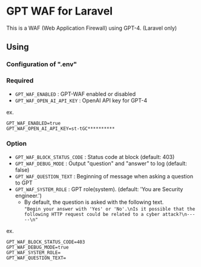 # GPT WAF for Laravel

This is a WAF (Web Application Firewall) using GPT-4. (Laravel only)

## Using

### Configuration of ".env"

### Required

- `GPT_WAF_ENABLED` : GPT-WAF enabled or disabled
- `GPT_WAF_OPEN_AI_API_KEY` : OpenAI API key for GPT-4

ex.
```
GPT_WAF_ENABLED=true
GPT_WAF_OPEN_AI_API_KEY=st-tGC**********
```

### Option

- `GPT_WAF_BLOCK_STATUS_CODE` : Status code at block (default: 403)
- `GPT_WAF_DEBUG_MODE` : Output "question" and "answer" to log (default: false)
- `GPT_WAF_QUESTION_TEXT` : Beginning of message when asking a question to GPT
- `GPT_WAF_SYSTEM_ROLE` : GPT role(system). (default: 'You are Security engineer.')
  - By default, the question is asked with the following text.  
  `"Begin your answer with 'Yes' or 'No'.\nIs it possible that the following HTTP request could be related to a cyber attack?\n-----\n"`

ex.
```
GPT_WAF_BLOCK_STATUS_CODE=403
GPT_WAF_DEBUG_MODE=true
GPT_WAF_SYSTEM_ROLE=
GPT_WAF_QUESTION_TEXT=
```
